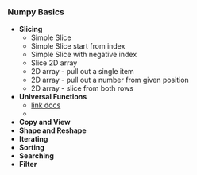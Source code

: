 ### Numpy Basics

- **Slicing**
  - Simple Slice
  - Simple Slice start from index
  - Simple Slice with negative index
  - Slice 2D array
  - 2D array - pull out a single item 
  - 2D array - pull out a number from given position
  - 2D array - slice from both rows
- **Universal Functions**
  - [link docs](https://numpy.org/doc/stable/reference/ufuncs.html)
  - 
- **Copy and View**
- **Shape and Reshape**
- **Iterating**
- **Sorting**
- **Searching**
- **Filter**